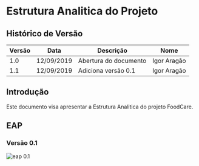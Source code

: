 # Estrutura Analitica do Projeto

## Histórico de Versão

|Versão|Data|Descrição|Nome|
|---|---|---|---|
|1.0|12/09/2019|Abertura do documento|Igor Aragão|
|1.1|12/09/2019|Adiciona versão 0.1|Igor Aragão|

## Introdução

Este documento visa apresentar a Estrutura Analitica do projeto FoodCare.

## EAP

### Versão 0.1

![eap 0.1](https://imgur.com/mvboRhA.png)
